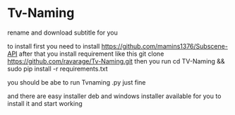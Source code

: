# Tv-Naming
rename and download subtitle for you

to install first you need to install https://github.com/mamins1376/Subscene-API
after that you install requirement like this 
git clone https://github.com/ravarage/Tv-Naming.git
then you run 
cd TV-Naming && sudo pip install -r requirements.txt

you should be abe to run Tvnaming .py just fine 

and there are easy installer deb and windows installer  available for you to install it and start working 



